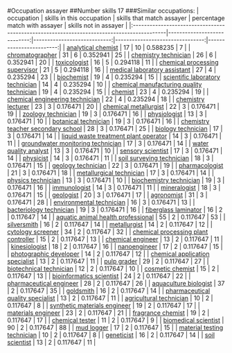 #Occupation assayer
##Number skills 17
###Similar occupations:
| occupation                                                                                |   skills in this occupation |   skills that match assayer |   percentage match with assayer |   skills not in assayer |
|:------------------------------------------------------------------------------------------|----------------------------:|----------------------------:|--------------------------------:|------------------------:|
| [analytical chemist](analytical_chemist.md)                                               |                          17 |                          10 |                        0.588235 |                       7 |
| [chromatographer](chromatographer.md)                                                     |                          31 |                           6 |                        0.352941 |                      25 |
| [chemistry technician](chemistry_technician.md)                                           |                          26 |                           6 |                        0.352941 |                      20 |
| [toxicologist](toxicologist.md)                                                           |                          16 |                           5 |                        0.294118 |                      11 |
| [chemical processing supervisor](chemical_processing_supervisor.md)                       |                          21 |                           5 |                        0.294118 |                      16 |
| [medical laboratory assistant](medical_laboratory_assistant.md)                           |                          27 |                           4 |                        0.235294 |                      23 |
| [biochemist](biochemist.md)                                                               |                          19 |                           4 |                        0.235294 |                      15 |
| [scientific laboratory technician](scientific_laboratory_technician.md)                   |                          14 |                           4 |                        0.235294 |                      10 |
| [chemical manufacturing quality technician](chemical_manufacturing_quality_technician.md) |                          19 |                           4 |                        0.235294 |                      15 |
| [chemist](chemist.md)                                                                     |                          23 |                           4 |                        0.235294 |                      19 |
| [chemical engineering technician](chemical_engineering_technician.md)                     |                          22 |                           4 |                        0.235294 |                      18 |
| [chemistry lecturer](chemistry_lecturer.md)                                               |                          23 |                           3 |                        0.176471 |                      20 |
| [chemical metallurgist](chemical_metallurgist.md)                                         |                          22 |                           3 |                        0.176471 |                      19 |
| [zoology technician](zoology_technician.md)                                               |                          19 |                           3 |                        0.176471 |                      16 |
| [physiologist](physiologist.md)                                                           |                          13 |                           3 |                        0.176471 |                      10 |
| [botanical technician](botanical_technician.md)                                           |                          19 |                           3 |                        0.176471 |                      16 |
| [chemistry teacher secondary school](chemistry_teacher_secondary_school.md)               |                          28 |                           3 |                        0.176471 |                      25 |
| [biology technician](biology_technician.md)                                               |                          17 |                           3 |                        0.176471 |                      14 |
| [liquid waste treatment plant operator](liquid_waste_treatment_plant_operator.md)         |                          14 |                           3 |                        0.176471 |                      11 |
| [groundwater monitoring technician](groundwater_monitoring_technician.md)                 |                          17 |                           3 |                        0.176471 |                      14 |
| [water quality analyst](water_quality_analyst.md)                                         |                          13 |                           3 |                        0.176471 |                      10 |
| [sensory scientist](sensory_scientist.md)                                                 |                          17 |                           3 |                        0.176471 |                      14 |
| [physicist](physicist.md)                                                                 |                          14 |                           3 |                        0.176471 |                      11 |
| [soil surveying technician](soil_surveying_technician.md)                                 |                          18 |                           3 |                        0.176471 |                      15 |
| [geology technician](geology_technician.md)                                               |                          22 |                           3 |                        0.176471 |                      19 |
| [pharmacologist](pharmacologist.md)                                                       |                          21 |                           3 |                        0.176471 |                      18 |
| [metallurgical technician](metallurgical_technician.md)                                   |                          17 |                           3 |                        0.176471 |                      14 |
| [physics technician](physics_technician.md)                                               |                          13 |                           3 |                        0.176471 |                      10 |
| [biochemistry technician](biochemistry_technician.md)                                     |                          19 |                           3 |                        0.176471 |                      16 |
| [immunologist](immunologist.md)                                                           |                          14 |                           3 |                        0.176471 |                      11 |
| [mineralogist](mineralogist.md)                                                           |                          18 |                           3 |                        0.176471 |                      15 |
| [geologist](geologist.md)                                                                 |                          20 |                           3 |                        0.176471 |                      17 |
| [agronomist](agronomist.md)                                                               |                          31 |                           3 |                        0.176471 |                      28 |
| [environmental technician](environmental_technician.md)                                   |                          16 |                           3 |                        0.176471 |                      13 |
| [bacteriology technician](bacteriology_technician.md)                                     |                          19 |                           3 |                        0.176471 |                      16 |
| [fiberglass laminator](fiberglass_laminator.md)                                           |                          16 |                           2 |                        0.117647 |                      14 |
| [aquatic animal health professional](aquatic_animal_health_professional.md)               |                          55 |                           2 |                        0.117647 |                      53 |
| [silversmith](silversmith.md)                                                             |                          16 |                           2 |                        0.117647 |                      14 |
| [metallurgist](metallurgist.md)                                                           |                          14 |                           2 |                        0.117647 |                      12 |
| [cytology screener](cytology_screener.md)                                                 |                          34 |                           2 |                        0.117647 |                      32 |
| [chemical processing plant controller](chemical_processing_plant_controller.md)           |                          15 |                           2 |                        0.117647 |                      13 |
| [chemical engineer](chemical_engineer.md)                                                 |                          13 |                           2 |                        0.117647 |                      11 |
| [kinesiologist](kinesiologist.md)                                                         |                          18 |                           2 |                        0.117647 |                      16 |
| [nanoengineer](nanoengineer.md)                                                           |                          17 |                           2 |                        0.117647 |                      15 |
| [photographic developer](photographic_developer.md)                                       |                          14 |                           2 |                        0.117647 |                      12 |
| [chemical application specialist](chemical_application_specialist.md)                     |                          13 |                           2 |                        0.117647 |                      11 |
| [pulp grader](pulp_grader.md)                                                             |                          29 |                           2 |                        0.117647 |                      27 |
| [biotechnical technician](biotechnical_technician.md)                                     |                          12 |                           2 |                        0.117647 |                      10 |
| [cosmetic chemist](cosmetic_chemist.md)                                                   |                          15 |                           2 |                        0.117647 |                      13 |
| [bioinformatics scientist](bioinformatics_scientist.md)                                   |                          24 |                           2 |                        0.117647 |                      22 |
| [pharmaceutical engineer](pharmaceutical_engineer.md)                                     |                          28 |                           2 |                        0.117647 |                      26 |
| [aquaculture biologist](aquaculture_biologist.md)                                         |                          37 |                           2 |                        0.117647 |                      35 |
| [goldsmith](goldsmith.md)                                                                 |                          16 |                           2 |                        0.117647 |                      14 |
| [pharmaceutical quality specialist](pharmaceutical_quality_specialist.md)                 |                          13 |                           2 |                        0.117647 |                      11 |
| [agricultural technician](agricultural_technician.md)                                     |                          10 |                           2 |                        0.117647 |                       8 |
| [synthetic materials engineer](synthetic_materials_engineer.md)                           |                          19 |                           2 |                        0.117647 |                      17 |
| [materials engineer](materials_engineer.md)                                               |                          23 |                           2 |                        0.117647 |                      21 |
| [fragrance chemist](fragrance_chemist.md)                                                 |                          19 |                           2 |                        0.117647 |                      17 |
| [chemical tester](chemical_tester.md)                                                     |                          11 |                           2 |                        0.117647 |                       9 |
| [biomedical scientist](biomedical_scientist.md)                                           |                          90 |                           2 |                        0.117647 |                      88 |
| [mud logger](mud_logger.md)                                                               |                          17 |                           2 |                        0.117647 |                      15 |
| [material testing technician](material_testing_technician.md)                             |                          10 |                           2 |                        0.117647 |                       8 |
| [geneticist](geneticist.md)                                                               |                          16 |                           2 |                        0.117647 |                      14 |
| [soil scientist](soil_scientist.md)                                                       |                          13 |                           2 |                        0.117647 |                      11 |
